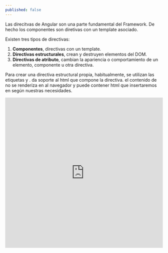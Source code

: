 ```yaml
---
published: false
---
```


Las direcitvas de Angular son una parte fundamental del Framework. De hecho los componentes son diretivas con un template asociado.

Existen tres tipos de directivas:

1. **Componentes**, directivas con un template.
1. **Directivas estructurales**, crean y destruyen elementos del DOM.
1. **Directivas de atributo**, cambian la apariencia o comportamiento de un elemento, componente u otra directiva.

Para crear una directiva estructural propia, habitualmente, se utilizan las etiquetas <ng-content> y <ng-template>. <ng-content> da soporte al html que compone la directiva. el contenido de <ng-template> no se renderiza en al navegador y puede contener html que insertaremos en <ng-content> según nuestras necesidades.


<iframe
  src="https://embed.plnkr.co/OUi5LevpIstJYVwXrOVn/?t=run"
  frameborder="0"
  width="100%"
  height="480px"
  allowfullscreen="allowfullscreen"
  frameborder="0"
>
Cargando Plunk...
</iframe>
